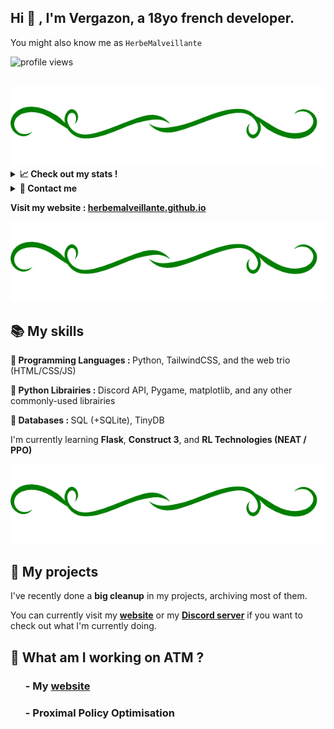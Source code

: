 <h2>Hi 👋 , I'm Vergazon, a 18yo french developer.</h2>

You might also know me as <code>HerbeMalveillante</code>

![profile views](https://komarev.com/ghpvc/?username=herbemalveillante&label=Profile%20views&color=0e75b6&style=flat)

<br>

<img alt="fancy demarcation" src="static/line.png">

<details>
<summary><b>📈 Check out my stats !</b></summary>
<img alt = "GitHub Stats" src="https://github-readme-stats.vercel.app/api?username=HerbeMalveillante&show_icons=true&theme=dark">

[![trophy](https://github-profile-trophy.vercel.app/?username=HerbeMalveillante&&theme=darkhub)](https://github.com/ryo-ma/github-profile-trophy)
<img alt = "Top Language" src="https://github-readme-stats.vercel.app/api/top-langs/?username=HerbeMalveillante&hide_border=false&title_color=C9D1D9&text_color=8B948D&layout=compact&bg_color=0D1117&theme=dark">

<a href="https://wakatime.com"><img src="https://wakatime.com/share/@635b4c51-3103-41e6-85f8-609ac1cf13e0/b433bad7-2a24-43cd-83cc-96a1d1d9d132.png" />
<a href="https://wakatime.com"><img src="https://wakatime.com/share/@635b4c51-3103-41e6-85f8-609ac1cf13e0/fc12ba77-97b8-4a44-a26e-c2b6d14c266b.png" /></a>

</details>

<details>
<summary><b>📩 Contact me</b></summary
<ul>
<li>💬 Discord : <code>Vergazon#5844</code> or <a href="https://discord.gg/6Qu3FdvHYz">my server</a></li> </li>
<li>🦜 Twitter : <a href="https://twitter.com/P4CO3">P4CO3</a></li>
<li>🎥 Youtube : <a href="https://www.youtube.com/channel/UC0qAWS1GcM8_cRLoPtLgNHA">@herbemalveillante</a></li>
</ul>

</details>

<b>Visit my website : <a href="https://herbemalveillante.github.io/">herbemalveillante.github.io</a></b>

<img alt="fancy demarcation" src="static/line.png">

<h2>📚 My skills</h2>

<p><b>🦾 Programming Languages : </b>Python, TailwindCSS, and the web trio (HTML/CSS/JS)</p>
<p><b>🐍 Python Librairies : </b>Discord API, Pygame, matplotlib, and any other commonly-used librairies</p>
<p><b>💾 Databases : </b>SQL (+SQLite), TinyDB</p>

<p>I'm currently learning <b>Flask</b>, <b>Construct 3</b>, and <b>RL Technologies (NEAT / PPO)</b></p>

<img alt="fancy demarcation" src="static/line.png">

<h2>🚩 My projects</h2>

<p>I've recently done a <b>big cleanup</b> in my projects, archiving most of them.</p>
<p>You can currently visit my <b><a href="https://herbemalveillante.github.io">website</b></a> or my <b><a href="https://discord.gg/6Qu3FdvHYz">Discord server</b></a> if you want to check out what I'm currently doing.</p>

<h2>👷 What am I working on ATM ?</h2>

<ul>
<h3>- My <a href="https://herbemalveillante.github.io">website</a></h3>
<h3>- Proximal Policy Optimisation</h3>
</ul>
